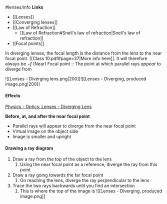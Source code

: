 #lenses/info
**Links**
- [[Lenses]] 
- [[Converging lenses]] 
- [[Law of Refraction]]
	- [[Law of Refraction#Snell's law of refraction|Snell's law of refraction]] 
- [[Focal points]] 

In diverging lenses, the focal length is the distance from the lens to the near focal point. [[Class 10.pdf#page=37|More info here]]. It will therefore always be $-f$
(Near) Focal point :: The point at which parallel rays *appear* to diverge from

![[Lenses - Diverging lens.png|200]]![[Lenses - Diverging, produced image.png|200]]


#### Effects
[Physics - Optics: Lenses - Diverging Lens](https://www.youtube.com/watch?v=3XfJxHkiiGs&list=PLX2gX-ftPVXUp3BcM205-3RKZEFPS5Kpi&index=5)

**Before, at, and after the near focal point**
- Parallel rays will appear to diverge from the near focal point 
- Virtual image on the object side
- Image is smaller and upright

#### Drawing a ray diagram
1. Draw a ray from the top of the object to the lens
	1. Using the near focal point as a reference, diverge the ray from this point
2. Draw a ray going towards the far focal point
	1. On reaching the lens, diverge the ray perpendicular to the lens
3. Trace the two rays backwards until you find an intersection
	1. This is where the top of the image is
![[Lenses - Diverging, produced image.png]]